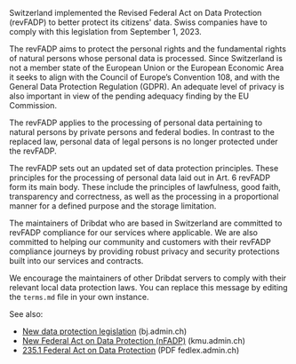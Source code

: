 Switzerland implemented the Revised Federal Act on Data Protection (revFADP) to better protect its citizens' data. Swiss companies have to comply with this legislation from September 1, 2023.

The revFADP aims to protect the personal rights and the fundamental rights of natural persons whose personal data is processed. Since Switzerland is not a member state of the European Union or the European Economic Area it seeks to align with the Council of Europe’s Convention 108, and with the General Data Protection Regulation (GDPR). An adequate level of privacy is also important in view of the pending adequacy finding by the EU Commission.

The revFADP applies to the processing of personal data pertaining to natural persons by private persons and federal bodies. In contrast to the replaced law, personal data of legal persons is no longer protected under the revFADP.

The revFADP sets out an updated set of data protection principles. These principles for the processing of personal data laid out in Art. 6 revFADP form its main body. These include the principles of lawfulness, good faith, transparency and correctness, as well as the processing in a proportional manner for a defined purpose and the storage limitation.

The maintainers of Dribdat who are based in Switzerland are committed to revFADP compliance for our services where applicable. We are also committed to helping our community and customers with their revFADP compliance journeys by providing robust privacy and security protections built into our services and contracts.

We encourage the maintainers of other Dribdat servers to comply with their relevant local data protection laws. You can replace this message by editing the `terms.md` file in your own instance.

See also:

* [New data protection legislation](https://www.bj.admin.ch/bj/en/home/staat/datenschutz/rechtsgrundlagen.html) (bj.admin.ch)
* [New Federal Act on Data Protection (nFADP)](https://www.kmu.admin.ch/kmu/en/home/facts-and-trends/digitization/data-protection/new-federal-act-on-data-protection-nfadp.html) (kmu.admin.ch)
* [235.1 Federal Act on Data Protection](https://www.fedlex.admin.ch/filestore/fedlex.data.admin.ch/eli/cc/2022/491/20230901/en/pdf-a/fedlex-data-admin-ch-eli-cc-2022-491-20230901-en-pdf-a-1.pdf) (PDF fedlex.admin.ch)